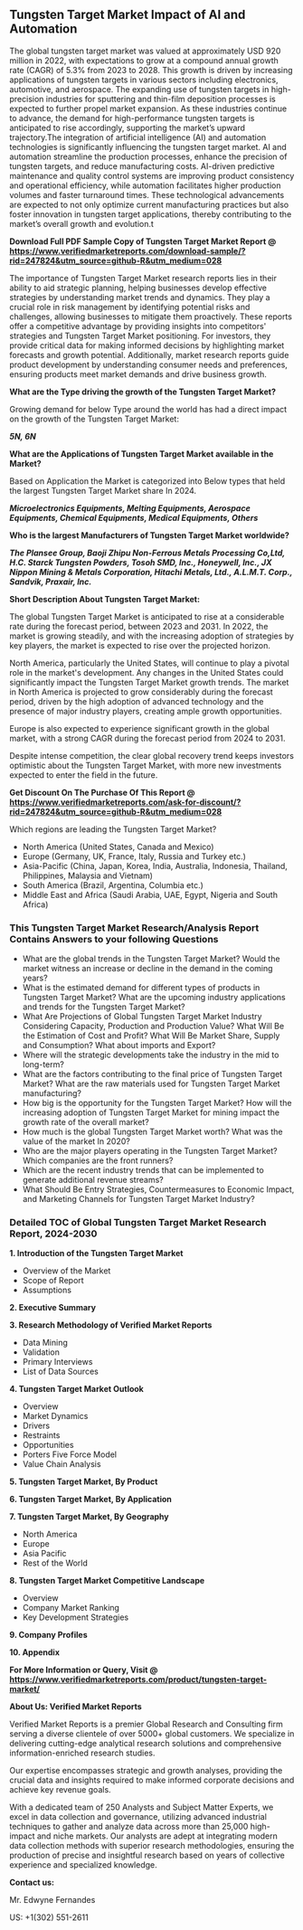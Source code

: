 <h2>Tungsten Target Market Impact of AI and Automation</h2>The global tungsten target market was valued at approximately USD 920 million in 2022, with expectations to grow at a compound annual growth rate (CAGR) of 5.3% from 2023 to 2028. This growth is driven by increasing applications of tungsten targets in various sectors including electronics, automotive, and aerospace. The expanding use of tungsten targets in high-precision industries for sputtering and thin-film deposition processes is expected to further propel market expansion. As these industries continue to advance, the demand for high-performance tungsten targets is anticipated to rise accordingly, supporting the market’s upward trajectory.The integration of artificial intelligence (AI) and automation technologies is significantly influencing the tungsten target market. AI and automation streamline the production processes, enhance the precision of tungsten targets, and reduce manufacturing costs. AI-driven predictive maintenance and quality control systems are improving product consistency and operational efficiency, while automation facilitates higher production volumes and faster turnaround times. These technological advancements are expected to not only optimize current manufacturing practices but also foster innovation in tungsten target applications, thereby contributing to the market’s overall growth and evolution.t</p><p id="" class=""><strong>Download Full PDF Sample Copy of Tungsten Target Market Report @ <a href="https://www.verifiedmarketreports.com/download-sample/?rid=247824&utm_source=github-R&utm_medium=028" target="_blank">https://www.verifiedmarketreports.com/download-sample/?rid=247824&utm_source=github-R&utm_medium=028</a></strong></p><p>The importance of&nbsp;Tungsten Target Market research reports lies in their ability to aid strategic planning, helping businesses develop effective strategies by understanding market trends and dynamics. They play a crucial role in risk management by identifying potential risks and challenges, allowing businesses to mitigate them proactively. These reports offer a competitive advantage by providing insights into competitors' strategies and Tungsten Target Market positioning. For investors, they provide critical data for making informed decisions by highlighting market forecasts and growth potential. Additionally, market research reports guide product development by understanding consumer needs and preferences, ensuring products meet market demands and drive business growth.</p><p><strong>What are the&nbsp;Type driving the growth of the Tungsten Target Market?</strong></p><p id="" class="">Growing demand for below Type around the world has had a direct impact on the growth of the Tungsten Target Market:</p><em><strong>5N, 6N</strong></em></p><strong>What are the&nbsp;Applications&nbsp;of Tungsten Target Market available in the Market?</strong></p><p id="" class="">Based on Application the Market is categorized into Below types that held the largest Tungsten Target Market share In 2024.</p><em><strong>Microelectronics Equipments, Melting Equipments, Aerospace Equipments, Chemical Equipments, Medical Equipments, Others</strong></em></p><strong>Who is the largest Manufacturers of Tungsten Target Market worldwide?</strong></p><p><em><strong>The Plansee Group, Baoji Zhipu Non-Ferrous Metals Processing Co,Ltd, H.C. Starck Tungsten Powders, Tosoh SMD, Inc., Honeywell, Inc., JX Nippon Mining & Metals Corporation, Hitachi Metals, Ltd., A.L.M.T. Corp., Sandvik, Praxair, Inc.</strong></em></p><p id="" class=""><strong>Short Description About Tungsten Target Market:</strong></p><p>The global Tungsten Target Market is anticipated to rise at a considerable rate during the forecast period, between 2023 and 2031. In 2022, the market is growing steadily, and with the increasing adoption of strategies by key players, the market is expected to rise over the projected horizon.</p><p>North America, particularly the United States, will continue to play a pivotal role in the market's development. Any changes in the United States could significantly impact the Tungsten Target Market growth trends. The market in North America is projected to grow considerably during the forecast period, driven by the high adoption of advanced technology and the presence of major industry players, creating ample growth opportunities.</p><p>Europe is also expected to experience significant growth in the global market, with a strong CAGR during the forecast period from 2024 to 2031.</p><p>Despite intense competition, the clear global recovery trend keeps investors optimistic about the Tungsten Target Market, with more new investments expected to enter the field in the future.</p><p id="" class=""><strong>Get Discount On The Purchase Of This Report @ <a href="https://www.verifiedmarketreports.com/ask-for-discount/?rid=247824&utm_source=github-R&utm_medium=028" target="_blank">https://www.verifiedmarketreports.com/ask-for-discount/?rid=247824&utm_source=github-R&utm_medium=028</a></strong></p>Which regions are leading the Tungsten Target Market?</p><ul><li>North America (United States, Canada and Mexico)</li><li>Europe (Germany, UK, France, Italy, Russia and Turkey etc.)</li><li>Asia-Pacific (China, Japan, Korea, India, Australia, Indonesia, Thailand, Philippines, Malaysia and Vietnam)</li><li>South America (Brazil, Argentina, Columbia etc.)</li><li>Middle East and Africa (Saudi Arabia, UAE, Egypt, Nigeria and South Africa)</li></ul><h3 id="" class="">This Tungsten Target Market Research/Analysis Report Contains Answers to your following Questions</h3><ul><li>What are the global trends in the Tungsten Target Market? Would the market witness an increase or decline in the demand in the coming years?</li><li>What is the estimated demand for different types of products in Tungsten Target Market? What are the upcoming industry applications and trends for the Tungsten Target Market?</li><li>What Are Projections of Global Tungsten Target Market Industry Considering Capacity, Production and Production Value? What Will Be the Estimation of Cost and Profit? What Will Be Market Share, Supply and Consumption? What about imports and Export?</li><li>Where will the strategic developments take the industry in the mid to long-term?</li><li>What are the factors contributing to the final price of Tungsten Target Market? What are the raw materials used for Tungsten Target Market manufacturing?</li><li>How big is the opportunity for the Tungsten Target Market? How will the increasing adoption of Tungsten Target Market for mining impact the growth rate of the overall market?</li><li>How much is the global Tungsten Target Market worth? What was the value of the market In 2020?</li><li>Who are the major players operating in the Tungsten Target Market? Which companies are the front runners?</li><li>Which are the recent industry trends that can be implemented to generate additional revenue streams?</li><li>What Should Be Entry Strategies, Countermeasures to Economic Impact, and Marketing Channels for Tungsten Target Market Industry?</li></ul><h3 id="" class="">Detailed TOC of Global Tungsten Target Market Research Report, 2024-2030</h3><p id="" class=""><strong>1. Introduction of the Tungsten Target Market</strong></p><ul><li>Overview of the Market</li><li>Scope of Report</li><li>Assumptions</li></ul><p id="" class=""><strong>2. Executive Summary</strong></p><p id="" class=""><strong>3. Research Methodology of Verified Market Reports</strong></p><ul><li>Data Mining</li><li>Validation</li><li>Primary Interviews</li><li>List of Data Sources</li></ul><p id="" class=""><strong>4. Tungsten Target Market Outlook</strong></p><ul><li>Overview</li><li>Market Dynamics</li><li>Drivers</li><li>Restraints</li><li>Opportunities</li><li>Porters Five Force Model</li><li>Value Chain Analysis</li></ul><p id="" class=""><strong>5. Tungsten Target Market, By Product</strong></p><p id="" class=""><strong>6. Tungsten Target Market, By Application</strong></p><p id="" class=""><strong>7. Tungsten Target Market, By Geography</strong></p><ul><li>North America</li><li>Europe</li><li>Asia Pacific</li><li>Rest of the World</li></ul><p id="" class=""><strong>8. Tungsten Target Market Competitive Landscape</strong></p><ul><li>Overview</li><li>Company Market Ranking</li><li>Key Development Strategies</li></ul><p id="" class=""><strong>9. Company Profiles</strong></p><p id="" class=""><strong>10. Appendix</strong></p><p id="" class=""><strong>For More Information or Query, Visit @ <a href="https://www.verifiedmarketreports.com/product/tungsten-target-market/" target="_blank">https://www.verifiedmarketreports.com/product/tungsten-target-market/</a></strong></p><p id="" class=""><strong>About Us: Verified Market Reports</strong></p><p id="" class="">Verified Market Reports is a premier Global Research and Consulting firm serving a diverse clientele of over 5000+ global customers. We specialize in delivering cutting-edge analytical research solutions and comprehensive information-enriched research studies.</p><p id="" class="">Our expertise encompasses strategic and growth analyses, providing the crucial data and insights required to make informed corporate decisions and achieve key revenue goals.</p><p id="" class="">With a dedicated team of 250 Analysts and Subject Matter Experts, we excel in data collection and governance, utilizing advanced industrial techniques to gather and analyze data across more than 25,000 high-impact and niche markets. Our analysts are adept at integrating modern data collection methods with superior research methodologies, ensuring the production of precise and insightful research based on years of collective experience and specialized knowledge.</p><p id="" class=""><strong>Contact us:</strong></p><p id="" class="">Mr. Edwyne Fernandes</p><p id="" class="">US: +1(302) 551-2611</p>